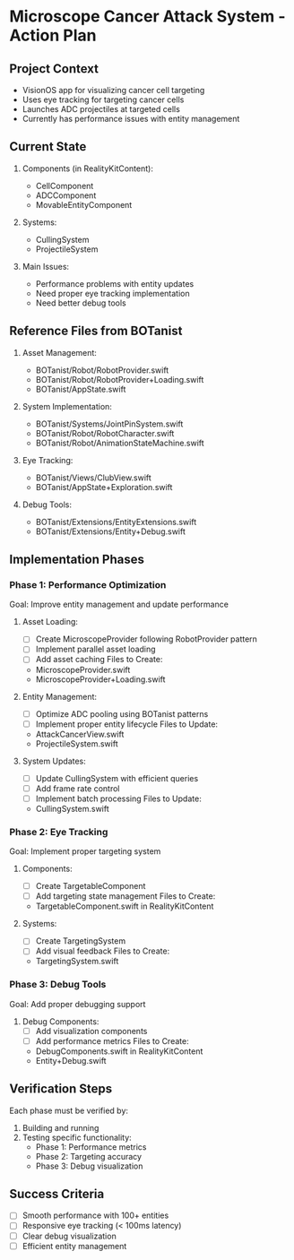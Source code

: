 # Microscope Cancer Attack System - Action Plan

## Project Context
- VisionOS app for visualizing cancer cell targeting
- Uses eye tracking for targeting cancer cells
- Launches ADC projectiles at targeted cells
- Currently has performance issues with entity management

## Current State
1. Components (in RealityKitContent):
   - CellComponent
   - ADCComponent
   - MovableEntityComponent

2. Systems:
   - CullingSystem
   - ProjectileSystem

3. Main Issues:
   - Performance problems with entity updates
   - Need proper eye tracking implementation
   - Need better debug tools

## Reference Files from BOTanist
1. Asset Management:
   - BOTanist/Robot/RobotProvider.swift
   - BOTanist/Robot/RobotProvider+Loading.swift
   - BOTanist/AppState.swift

2. System Implementation:
   - BOTanist/Systems/JointPinSystem.swift
   - BOTanist/Robot/RobotCharacter.swift
   - BOTanist/Robot/AnimationStateMachine.swift

3. Eye Tracking:
   - BOTanist/Views/ClubView.swift
   - BOTanist/AppState+Exploration.swift

4. Debug Tools:
   - BOTanist/Extensions/EntityExtensions.swift
   - BOTanist/Extensions/Entity+Debug.swift

## Implementation Phases

### Phase 1: Performance Optimization
Goal: Improve entity management and update performance

1. Asset Loading:
   - [ ] Create MicroscopeProvider following RobotProvider pattern
   - [ ] Implement parallel asset loading
   - [ ] Add asset caching
   Files to Create:
   - MicroscopeProvider.swift
   - MicroscopeProvider+Loading.swift

2. Entity Management:
   - [ ] Optimize ADC pooling using BOTanist patterns
   - [ ] Implement proper entity lifecycle
   Files to Update:
   - AttackCancerView.swift
   - ProjectileSystem.swift

3. System Updates:
   - [ ] Update CullingSystem with efficient queries
   - [ ] Add frame rate control
   - [ ] Implement batch processing
   Files to Update:
   - CullingSystem.swift

### Phase 2: Eye Tracking
Goal: Implement proper targeting system

1. Components:
   - [ ] Create TargetableComponent
   - [ ] Add targeting state management
   Files to Create:
   - TargetableComponent.swift in RealityKitContent

2. Systems:
   - [ ] Create TargetingSystem
   - [ ] Add visual feedback
   Files to Create:
   - TargetingSystem.swift

### Phase 3: Debug Tools
Goal: Add proper debugging support

1. Debug Components:
   - [ ] Add visualization components
   - [ ] Add performance metrics
   Files to Create:
   - DebugComponents.swift in RealityKitContent
   - Entity+Debug.swift

## Verification Steps
Each phase must be verified by:
1. Building and running
2. Testing specific functionality:
   - Phase 1: Performance metrics
   - Phase 2: Targeting accuracy
   - Phase 3: Debug visualization

## Success Criteria
- [ ] Smooth performance with 100+ entities
- [ ] Responsive eye tracking (< 100ms latency)
- [ ] Clear debug visualization
- [ ] Efficient entity management